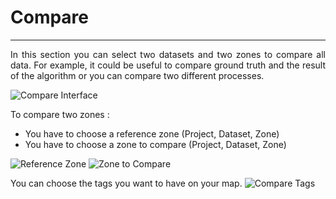 # Compare

-----------------

<p style='text-align: justify;'>In this section you can select two datasets and two zones to compare all data. For example, it could be useful to compare ground truth and the result of the algorithm or you can compare two different processes.</p>

![Compare Interface](/images/web_ui/compare_interface.png)

To compare two zones :

- You have to choose a reference zone (Project, Dataset, Zone)
- You have to choose a zone to compare (Project, Dataset, Zone)

![Reference Zone](/images/web_ui/compare_zone1.png) ![Zone to Compare](/images/web_ui/compare_zone2.png)

You can choose the tags you want to have on your map.
![Compare Tags](/images/web_ui/compare_tags.png)